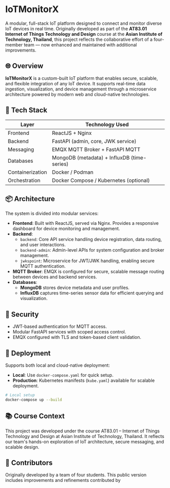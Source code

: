 # IoTMonitorX

A modular, full-stack IoT platform designed to connect and monitor diverse IoT devices in real time. Originally developed as part of the **AT83.01 Internet of Things Technology and Design** course at the **Asian Institute of Technology, Thailand**, this project reflects the collaborative effort of a four-member team — now enhanced and maintained with additional improvements.

## 🌐 Overview

**IoTMonitorX** is a custom-built IoT platform that enables secure, scalable, and flexible integration of any IoT device. It supports real-time data ingestion, visualization, and device management through a microservice architecture powered by modern web and cloud-native technologies.

## 🧰 Tech Stack

| Layer        | Technology Used                         |
|--------------|------------------------------------------|
| Frontend     | ReactJS + Nginx                         |
| Backend      | FastAPI (admin, core, JWK service)      |
| Messaging    | EMQX MQTT Broker + FastAPI MQTT         |
| Databases    | MongoDB (metadata) + InfluxDB (time-series) |
| Containerization | Docker / Podman                     |
| Orchestration | Docker Compose / Kubernetes (optional) |

## 📦 Architecture

The system is divided into modular services:

- **Frontend**: Built with ReactJS, served via Nginx. Provides a responsive dashboard for device monitoring and management.
- **Backend**:
  - `backend`: Core API service handling device registration, data routing, and user interactions.
  - `backend-admin`: Admin-level APIs for system configuration and broker management.
  - `jwkspoint`: Microservice for JWT/JWK handling, enabling secure MQTT authentication.
- **MQTT Broker**: EMQX is configured for secure, scalable message routing between devices and backend services.
- **Databases**:
  - **MongoDB** stores device metadata and user profiles.
  - **InfluxDB** captures time-series sensor data for efficient querying and visualization.

## 🔐 Security

- JWT-based authentication for MQTT access.
- Modular FastAPI services with scoped access control.
- EMQX configured with TLS and token-based client validation.

## 🚀 Deployment

Supports both local and cloud-native deployment:

- **Local**: Use `docker-compose.yaml` for quick setup.
- **Production**: Kubernetes manifests (`kube.yaml`) available for scalable deployment.

```bash
# Local setup
docker-compose up --build
```
## 📚 Course Context

This project was developed under the course AT83.01 – Internet of Things Technology and Design at Asian Institute of Technology, Thailand. It reflects our team's hands-on exploration of IoT architecture, secure messaging, and scalable design.

## 👥 Contributors

Originally developed by a team of four students. This public version includes improvements and refinements contributed by 
